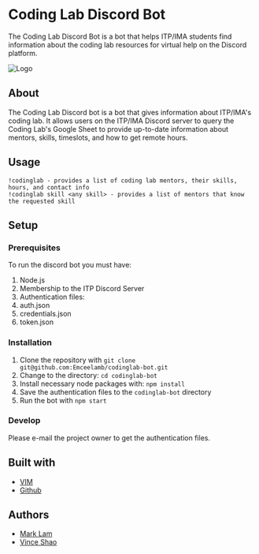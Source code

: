# Coding Lab Discord Bot

The Coding Lab Discord Bot is a bot that helps ITP/IMA students find information about the coding lab resources for virtual help on the Discord platform.

![Logo](/codinglab-log.jpg)

## About

The Coding Lab Discord bot is a bot that gives information about ITP/IMA's coding lab. It allows users on the ITP/IMA Discord server to query the Coding Lab's Google Sheet to provide up-to-date information about mentors, skills, timeslots, and how to get remote hours. 

## Usage
```
!codinglab - provides a list of coding lab mentors, their skills, hours, and contact info
!codinglab skill <any skill> - provides a list of mentors that know the requested skill
```

## Setup

### Prerequisites

To run the discord bot you must have:
1. Node.js
2. Membership to the ITP Discord Server
3. Authentication files:
  1. auth.json
  2. credentials.json
  3. token.json

### Installation

1. Clone the repository with `git clone git@github.com:Emceelamb/codinglab-bot.git`
2. Change to the directory: `cd codinglab-bot`
3. Install necessary node packages with: `npm install`
4. Save the authentication files to the `codinglab-bot` directory
5. Run the bot with `npm start`

### Develop

Please e-mail the project owner to get the authentication files.  

## Built with

* [VIM](https://www.vim.org/)
* [Github](https://github.com)

## Authors

* [Mark Lam](https://markofthelam.com) 
* [Vince Shao](https://www.vinceshao.com/) 
